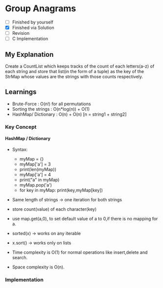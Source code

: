 # Group Anagrams

- [ ] Finished by yourself
- [x] Finished via Solution
- [ ] Revision
- [ ] C Implementation

## My Explanation

Create a CountList which keeps tracks of the count of each letters(a-z) of each string and store that list(in the form of a tuple) as the key of the StrMap whose values are the strings with those counts respectively.

## Learnings

- Brute-Force : O(n!) for all permutations
- Sorting the strings : O(n\*log(n)) + O(1)
- HashMap/ Dictionary : O(n) + O(n) [n = string1 + string2]

### Key Concept

#### HashMap / Dictionary

- Syntax:

  - myMap = {}
  - myMap['a'] = 3
  - print(len(myMap))
  - myMap['a'] = 4
  - print("a" in myMap)
  - myMap.pop('a')
  - for key in myMap:
    print(key,myMap[key])

- Same length of strings -> one iteration for both strings
- store count(value) of each character(key)
- use map.get(a,0), to set default value of a to 0,if there is no mapping for a.
- sorted(x) -> works on any iterable
- x.sort() -> works only on lists
- Time complexity is O(1) for normal operations like insert,delete and search.
- Space complexity is O(n).

### Implementation
